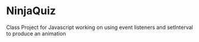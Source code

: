 # NinjaQuiz
Class Project for Javascript
working on using event listeners and setInterval to produce an animation
